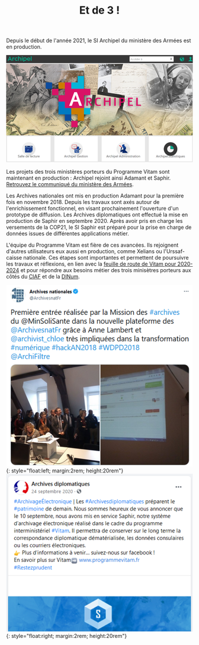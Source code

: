 ﻿---
layout: post
title: Et de 3 !
---

Depuis le début de l'année 2021, le SI Archipel du ministère des Armées est en production.

![Logos](/public/images/visuel_Archipel.png)


Les projets des trois ministères porteurs du Programme Vitam sont maintenant en production : Archipel rejoint ainsi Adamant et Saphir. [Retrouvez le communiqué du ministère des Armées](/ressources/RefCourant/20210519_ARCHIPEL_ComOuvertureService_VFdiff.pdf).


Les Archives nationales ont mis en production Adamant pour la première fois en novembre 2018. Depuis les travaux sont axés autour de l'enrichissement fonctionnel, en visant prochainement l'ouverture d'un prototype de diffusion. 
Les Archives diplomatiques ont effectué la mise en production de Saphir en septembre 2020. Après avoir pris en charge les versements de la COP21, le SI Saphir est préparé pour la prise en charge de données issues de différentes applications métier.

L'équipe du Programme Vitam est fière de ces avancées. Ils rejoignent d'autres utilisateurs eux aussi en production, comme Xelians ou l'Urssaf-caisse nationale.
Ces étapes sont importantes et permettent de poursuivre les travaux et réflexions, en lien avec la [feuille de route de Vitam pour 2020-2024](https://www.programmevitam.fr/2021/06/28/Vitam-Feuille-de-route/) et pour répondre aux besoins métier des trois minisètres porteurs aux côtés du [CIAF](https://www.gouvernement.fr/delegue-et-comite-interministeriel-aux-archives-de-france) et de la [DINum](https://www.numerique.gouv.fr/dinum/).

![Logos](/public/images/Adamant_production.PNG){: style="float:left; margin:2rem; height:20rem"} ![Logos](/public/images/Saphir_production.PNG){: style="float:right; margin:2rem; height:20rem"}
